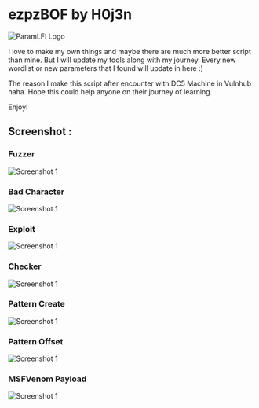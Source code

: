 # ezpzBOF by H0j3n

![ParamLFI Logo](https://github.com/H0j3n/EazyPeazy/blob/master/My%20Tools/Ezpz%20BOF/img/logo.PNG)

I love to make my own things and maybe there are much more better script than mine. But I will update my tools along with my journey. Every new wordlist or new parameters that I found will update in here :)

The reason I make this script after encounter with DC5 Machine in Vulnhub haha. Hope this could help anyone on their journey of learning.

Enjoy!


## Screenshot :

### Fuzzer

![Screenshot 1](https://github.com/H0j3n/EazyPeazy/blob/master/My%20Tools/Ezpz%20BOF/img/fuzzer.png)

### Bad Character

![Screenshot 1](https://github.com/H0j3n/EazyPeazy/blob/master/My%20Tools/Ezpz%20BOF/img/badchar.png)

### Exploit

![Screenshot 1](https://github.com/H0j3n/EazyPeazy/blob/master/My%20Tools/Ezpz%20BOF/img/exploit.png)

### Checker

![Screenshot 1](https://github.com/H0j3n/EazyPeazy/blob/master/My%20Tools/Ezpz%20BOF/img/checker.png)

### Pattern Create

![Screenshot 1](https://github.com/H0j3n/EazyPeazy/blob/master/My%20Tools/Ezpz%20BOF/img/pcreate.PNG)

### Pattern Offset

![Screenshot 1](https://github.com/H0j3n/EazyPeazy/blob/master/My%20Tools/Ezpz%20BOF/img/poffset.PNG)

### MSFVenom Payload

![Screenshot 1](https://github.com/H0j3n/EazyPeazy/blob/master/My%20Tools/Ezpz%20BOF/img/payload.PNG)
